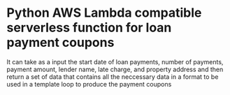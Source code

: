 # Python AWS Lambda compatible serverless function for loan payment coupons

It can take as a input the start date of loan payments, number of payments, payment amount, lender name, late charge, and property address and then return a set of data that contains all the neccessary data in a format to be used in a template loop to produce the payment coupons